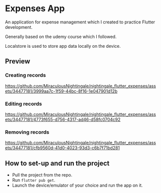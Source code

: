 # Expenses App

An application for expense management which I created to practice Flutter development.

Generally based on the udemy course which I followed. 

Localstore is used to store app data locally on the device.

## Preview

### Creating records

https://github.com/MiraculousNightingale/nightingale_flutter_expenses/assets/34477181/3999aa7c-1f59-44bc-8f16-1e047901d12b

### Editing records

https://github.com/MiraculousNightingale/nightingale_flutter_expenses/assets/34477181/4773f655-d756-4317-ad46-d58fc0704c92

### Removing records

https://github.com/MiraculousNightingale/nightingale_flutter_expenses/assets/34477181/cfb9560d-41d0-4023-93d3-c6b7f71bd281

## How to set-up and run the project

- Pull the project from the repo.
- Run `flutter pub get`.
- Launch the device/emulator of your choice and run the app on it.
